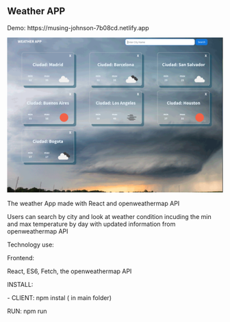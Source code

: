 <h2 > Weather APP </h2>
<p>Demo: https://musing-johnson-7b08cd.netlify.app </p>
<img src="https://raw.githubusercontent.com/juanluissv/weatherApp/master/screen.png" />

<p> The weather App made with React and openweathermap API  </p>
<p> Users can search by city and look at weather condition incuding the min and max temperature by day with updated information from openweathermap API
</p>
<p>Technology use:</p>
<p>Frontend: </p>
<p> React,  ES6, Fetch, the openweathermap API </p>

<p>INSTALL: </P>
<p> - CLIENT: npm instal ( in main folder) </p>

<p>RUN:
npm run 
</p>  
  



